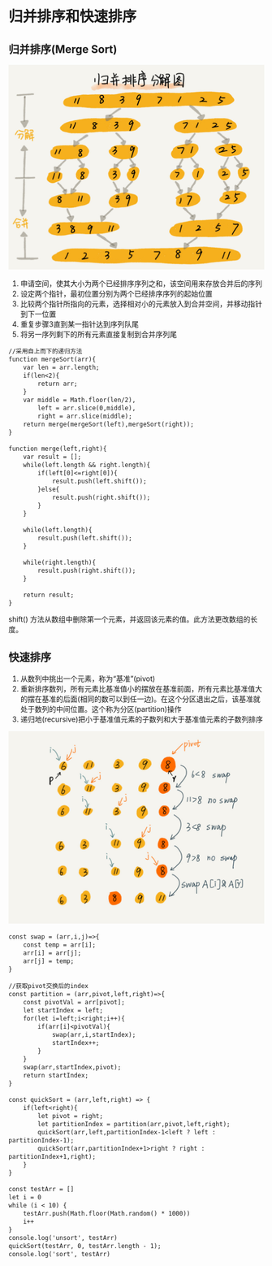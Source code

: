 # 归并排序和快速排序
## 归并排序(Merge Sort)
![](img/归并排序.jpg)  
1. 申请空间，使其大小为两个已经排序序列之和，该空间用来存放合并后的序列
2. 设定两个指针，最初位置分别为两个已经排序序列的起始位置
3. 比较两个指针所指向的元素，选择相对小的元素放入到合并空间，并移动指针到下一位置
4. 重复步骤3直到某一指针达到序列队尾
5. 将另一序列剩下的所有元素直接复制到合并序列尾

```
//采用自上而下的递归方法
function mergeSort(arr){
    var len = arr.length;
    if(len<2){
        return arr;
    }
    var middle = Math.floor(len/2),
        left = arr.slice(0,middle),
        right = arr.slice(middle);
    return merge(mergeSort(left),mergeSort(right));
}

function merge(left,right){
    var result = [];
    while(left.length && right.length){
        if(left[0]<=right[0]){
            result.push(left.shift());
        }else{
            result.push(right.shift());
        }
    }

    while(left.length){
        result.push(left.shift());
    }

    while(right.length){
        result.push(right.shift());
    }

    return result;
}
```
shift() 方法从数组中删除第一个元素，并返回该元素的值。此方法更改数组的长度。

## 快速排序
1. 从数列中挑出一个元素，称为“基准”(pivot)
2. 重新排序数列，所有元素比基准值小的摆放在基准前面，所有元素比基准值大的摆在基准的后面(相同的数可以到任一边)。在这个分区退出之后，该基准就处于数列的中间位置。这个称为分区(partition)操作
3. 递归地(recursive)把小于基准值元素的子数列和大于基准值元素的子数列排序

![](img/快速排序.jpg)  

```
const swap = (arr,i,j)=>{
    const temp = arr[i];
    arr[i] = arr[j];
    arr[j] = temp;
}

//获取pivot交换后的index
const partition = (arr,pivot,left,right)=>{
    const pivotVal = arr[pivot];
    let startIndex = left;
    for(let i=left;i<right;i++){
        if(arr[i]<pivotVal){
            swap(arr,i,startIndex);
            startIndex++;
        }
    }
    swap(arr,startIndex,pivot);
    return startIndex;
}

const quickSort = (arr,left,right) => {
    if(left<right){
        let pivot = right;
        let partitionIndex = partition(arr,pivot,left,right);
        quickSort(arr,left,partitionIndex-1<left ? left : partitionIndex-1);
        quickSort(arr,partitionIndex+1>right ? right : partitionIndex+1,right);
    }
}

const testArr = []
let i = 0
while (i < 10) {
    testArr.push(Math.floor(Math.random() * 1000))
    i++
}
console.log('unsort', testArr)
quickSort(testArr, 0, testArr.length - 1);
console.log('sort', testArr)
```